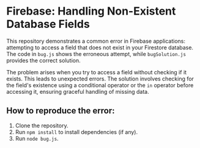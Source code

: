 # Firebase: Handling Non-Existent Database Fields

This repository demonstrates a common error in Firebase applications: attempting to access a field that does not exist in your Firestore database. The code in `bug.js` shows the erroneous attempt, while `bugSolution.js` provides the correct solution. 

The problem arises when you try to access a field without checking if it exists. This leads to unexpected errors. The solution involves checking for the field's existence using a conditional operator or the `in` operator before accessing it, ensuring graceful handling of missing data.

## How to reproduce the error:
1. Clone the repository.
2. Run `npm install` to install dependencies (if any).
3. Run `node bug.js`.